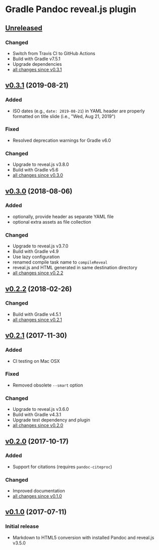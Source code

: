 Gradle Pandoc reveal.js plugin
==============================

[Unreleased]
------------

### Changed

- Switch from Travis CI to GitHub Actions
- Build with Gradle v7.5.1
- Upgrade dependencies
- [all changes since v0.3.1]

[v0.3.1] (2019-08-21)
---------------------

### Added

- ISO dates (e.g., `date: 2019-08-21`) in YAML header are properly formatted on title slide (i.e., "Wed, Aug 21, 2019")

### Fixed

- Resolved deprecation warnings for Gradle v6.0

### Changed

- Upgrade to reveal.js v3.8.0
- Build with Gradle v5.6
- [all changes since v0.3.0]

[v0.3.0] (2018-08-06)
---------------------

### Added

- optionally, provide header as separate YAML file
- optional extra assets as file collection

### Changed

- Upgrade to reveal.js v3.7.0
- Build with Gradle v4.9
- Use lazy configuration
- renamed compile task name to `compileReveal`
- reveal.js and HTML generated in same destination directory
- [all changes since v0.2.2]

[v0.2.2] (2018-02-26)
---------------------

### Changed

- Build with Gradle v4.5.1
- [all changes since v0.2.1]

[v0.2.1] (2017-11-30)
---------------------

### Added

- CI testing on Mac OSX

### Fixed

- Removed obsolete `--smart` option

### Changed

- Upgrade to reveal.js v3.6.0
- Build with Gradle v4.3.1
- Upgrade test dependency and plugin
- [all changes since v0.2.0]

[v0.2.0] (2017-10-17)
---------------------

### Added

- Support for citations (requires `pandoc-citeproc`)

### Changed

- Improved documentation
- [all changes since v0.1.0]

[v0.1.0] (2017-07-11)
---------------------

### Initial release

- Markdown to HTML5 conversion with installed Pandoc and reveal.js v3.5.0

[Unreleased]: https://github.com/m2ci-msp/gradle-pandoc-reveal-plugin/tree/master
[all changes since v0.3.1]: https://github.com/m2ci-msp/gradle-pandoc-reveal-plugin/compare/v0.3.1...HEAD
[v0.3.1]: https://github.com/m2ci-msp/gradle-pandoc-reveal-plugin/releases/tag/v0.3.1
[all changes since v0.3.0]: https://github.com/m2ci-msp/gradle-pandoc-reveal-plugin/compare/v0.3.0...0.3.1
[v0.3.0]: https://github.com/m2ci-msp/gradle-pandoc-reveal-plugin/releases/tag/v0.3.0
[all changes since v0.2.2]: https://github.com/m2ci-msp/gradle-pandoc-reveal-plugin/compare/v0.2.2...0.3.0
[v0.2.2]: https://github.com/m2ci-msp/gradle-pandoc-reveal-plugin/releases/tag/v0.2.2
[all changes since v0.2.1]: https://github.com/m2ci-msp/gradle-pandoc-reveal-plugin/compare/v0.2.1...v0.2.2
[v0.2.1]: https://github.com/m2ci-msp/gradle-pandoc-reveal-plugin/releases/tag/v0.2.1
[all changes since v0.2.0]: https://github.com/m2ci-msp/gradle-pandoc-reveal-plugin/compare/v0.2.0...v0.2.1
[v0.2.0]: https://github.com/m2ci-msp/gradle-pandoc-reveal-plugin/releases/tag/v0.2.0
[all changes since v0.1.0]: https://github.com/m2ci-msp/gradle-pandoc-reveal-plugin/compare/v0.1.0...v0.2.0
[v0.1.0]: https://github.com/m2ci-msp/gradle-pandoc-reveal-plugin/releases/tag/v0.1.0
